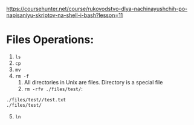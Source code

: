 https://coursehunter.net/course/rukovodstvo-dlya-nachinayushchih-po-napisaniyu-skriptov-na-shell-i-bash?lesson=11

# Files Operations:
1. `ls`
2. `cp`
3. `mv`
4. `rm -f`
    1. All directories in Unix are files. Directory is a special file
    2. `rm -rfv ./files/test/`:
```
./files/test//test.txt
./files/test/
```
5. `ln`
